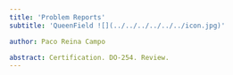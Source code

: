 ```yaml
---
title: 'Problem Reports'
subtitle: 'QueenField ![](../../../../../../icon.jpg)'

author: Paco Reina Campo

abstract: Certification. DO-254. Review.
---
```

